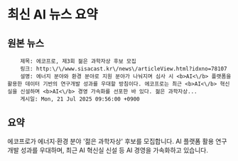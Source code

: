 # 최신 AI 뉴스 요약

## 원본 뉴스
		제목: 에코프로, 제3회 젊은 과학자상 후보 모집
		링크: http:\/\/www.sisacast.kr\/news\/articleView.html?idxno=78107
		설명: 에너지 분야와 환경 분야로 지원 분야가 나눠지며 심사 시 <b>AI<\/b> 플랫폼을 활용한 데이터 기반의 연구개발 성과를 우대할 방침이다. 에코프로는 최근 <b>AI<\/b> 혁신실을 신설하며 <b>AI<\/b> 경영 가속화를 선포한 바 있다. 젊은 과학자상... 
		게시일: Mon, 21 Jul 2025 09:56:00 +0900


## 요약
에코프로가 에너지·환경 분야 '젊은 과학자상' 후보를 모집합니다. AI 플랫폼 활용 연구개발 성과를 우대하며, 최근 AI 혁신실 신설 등 AI 경영을 가속화하고 있습니다.
